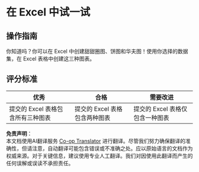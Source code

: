 <!--
CO_OP_TRANSLATOR_METADATA:
{
  "original_hash": "1e00fe6a244c2f8f9a794c862661dd4f",
  "translation_date": "2025-08-25T18:43:02+00:00",
  "source_file": "3-Data-Visualization/11-visualization-proportions/assignment.md",
  "language_code": "zh"
}
-->
# 在 Excel 中试一试

## 操作指南

你知道吗？你可以在 Excel 中创建甜甜圈图、饼图和华夫图！使用你选择的数据集，在 Excel 表格中创建这三种图表。

## 评分标准

| 优秀                                                   | 合格                                            | 需要改进                                              |
| ------------------------------------------------------ | ----------------------------------------------- | ----------------------------------------------------- |
| 提交的 Excel 表格包含所有三种图表                      | 提交的 Excel 表格包含两种图表                   | 提交的 Excel 表格仅包含一种图表                      |

**免责声明**：  
本文档使用AI翻译服务 [Co-op Translator](https://github.com/Azure/co-op-translator) 进行翻译。尽管我们努力确保翻译的准确性，但请注意，自动翻译可能包含错误或不准确之处。应以原始语言的文档作为权威来源。对于关键信息，建议使用专业人工翻译。我们对因使用此翻译而产生的任何误解或误读不承担责任。